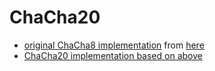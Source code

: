 # ChaCha20

- [original ChaCha8 implementation](https://cr.yp.to/streamciphers/timings/estreambench/submissions/salsa20/chacha8/merged/chacha.c) from [here](https://cr.yp.to/chacha.html)
- [ChaCha20 implementation based on above](https://github.com/grigorig/chachapoly)
